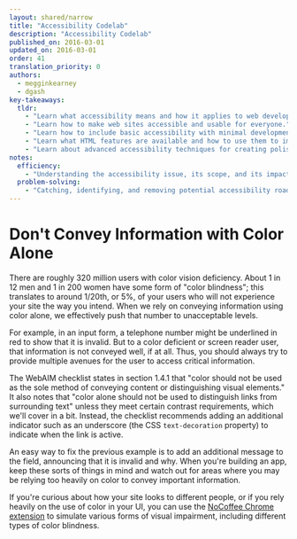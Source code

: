 ```yaml
---
layout: shared/narrow
title: "Accessibility Codelab"
description: "Accessibility Codelab"
published_on: 2016-03-01
updated_on: 2016-03-01
order: 41
translation_priority: 0
authors:
  - megginkearney
  - dgash
key-takeaways:
  tldr: 
    - "Learn what accessibility means and how it applies to web development."
    - "Learn how to make web sites accessible and usable for everyone."
    - "Learn how to include basic accessibility with minimal development impace."
    - "Learn what HTML features are available and how to use them to improve accessibility."
    - "Learn about advanced accessibility techniques for creating polished accessibility experiences."
notes:
  efficiency:
    - "Understanding the accessibility issue, its scope, and its impact can make you a better web developer."
  problem-solving:
    - "Catching, identifying, and removing potential accessibility roadblocks before they happen can improve your development process and reduce maintenance requirements."
---
```


# Don't Convey Information with Color Alone

There are roughly 320 million users with color vision deficiency. About 1 in 12 men and 1 in 200 women have some form of "color blindness"; this translates to around 1/20th, or 5%, of your users who will not experience your site the way you intend. When we rely on conveying information using color alone, we effectively push that number to unacceptable levels.

For example, in an input form, a telephone number might be underlined in red to show that it is invalid. But to a color deficient or screen reader user, that information is not conveyed well, if at all. Thus, you should always try to provide multiple avenues for the user to access critical information.

The WebAIM checklist states in section 1.4.1 that "color should not be used as the sole method of conveying content or distinguishing visual elements." It also notes that "color alone should not be used to distinguish links from surrounding text" unless they meet certain contrast requirements, which we'll cover in a bit. Instead, the checklist recommends adding an additional indicator such as an underscore (the CSS `text-decoration` property) to indicate when the link is active.

An easy way to fix the previous example is to add an additional message to the field, announcing that it is invalid and why. When you're building an app, keep these sorts of things in mind and watch out for areas where you may be relying too heavily on color to convey important information.

If you're curious about how your site looks to different people, or if you rely heavily on the use of color in your UI, you can use the [NoCoffee Chrome extension](https://chrome.google.com/webstore/detail/nocoffee/jjeeggmbnhckmgdhmgdckeigabjfbddl?hl=en-US) to simulate various forms of visual impairment, including different types of color blindness. 
